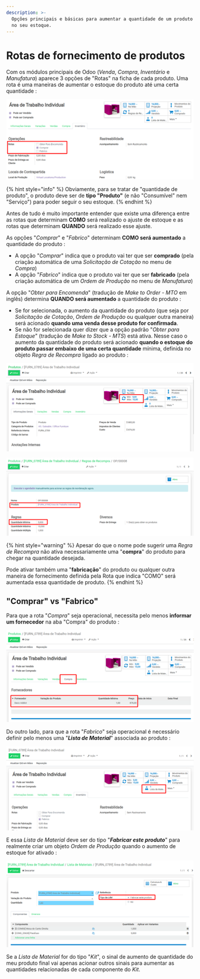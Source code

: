 ```yaml
---
description: >-
  Opções principais e básicas para aumentar a quantidade de um produto estocável
  no seu estoque.
---
```


# Rotas de fornecimento de produtos

Com os módulos principais de Odoo \(_Venda_, _Compra_, _Inventário_ e _Manufatura_\) aparece 3 opções de "Rotas" na ficha de cada produto. Uma rota é uma maneiras de aumentar o estoque do produto até uma certa quantidade :

![](../.gitbook/assets/image%20%28220%29.png)

{% hint style="info" %}
Obviamente, para se tratar de "quantidade de produto", o produto deve ser de **tipo "Produto"** \(e não "Consumível" nem "Serviço"\) para poder seguir o seu estoque.
{% endhint %}

Antes de tudo é muito importante entender que existe uma diferença entre as rotas que determinam **COMO** será realizado o ajuste de estoque e as rotas que determinam **QUANDO** será realizado esse ajuste.

As opções "_Comprar_" e "_Fabrico_" determinam **COMO será aumentado** a quantidade do produto :

* A opção "_Comprar_" indica que o produto vai ter que ser **comprado** \(pela criação automática de uma _Solicitação de Cotação_ no menu de _Compra_\)
*  A opção "_Fabrico_" indica que o produto vai ter que ser **fabricado** \(pela criação automática de um _Ordem de Produção_ no menu de _Manufatura_\)

A opção "_Obter para Encomenda_" \(tradução de _Make to Order - MTO_ em inglês\) determina **QUANDO será aumentado** a quantidade do produto :

* Se for selecionada, o aumento da quantidade do produto \(que seja por _Solicitação de Cotação_, _Ordem de Produção_ ou qualquer outra maneira\) será acionado **quando uma venda desse produto for confirmada**.
* Se não for selecionada quer dizer que a opção padrão "_Obter para Estoque_" \(tradução de _Make to Stock - MTS_\) está ativa. Nesse caso o aumento da quantidade do produto será acionado **quando o estoque do produto passar embaixo de uma certa quantidade** mínima, definida no objeto _Regra de Recompra_ ligado ao produto :

![](../.gitbook/assets/image%20%28219%29.png)

![](../.gitbook/assets/image%20%28218%29.png)

{% hint style="warning" %}
Apesar do que o nome pode sugerir uma _Regra de Recompra_ não ativa necessariamente uma "**compra**" do produto para chegar na quantidade desejada.

Pode ativar também uma "**fabricação**" do produto ou qualquer outra maneira de fornecimento definida pela Rota que indica "COMO" será aumentada essa quantidade de produto.
{% endhint %}

## "Comprar" vs "Fabrico"

Para que a rota "_Compra_" seja operacional, necessita pelo menos **informar um fornecedor** na aba "Compra" do produto :

![](../.gitbook/assets/image%20%28214%29.png)

Do outro lado, para que a rota "_Fabrico_" seja operacional é necessário definir pelo menos uma "_**Lista de Material**_" associada ao produto :

![](../.gitbook/assets/image%20%28213%29.png)

E essa _Lista de Material_ deve ser do tipo "_**Fabricar este produto**_" para realmente criar um objeto _Ordem de Produção_ quando o aumento de estoque for ativado :

![](../.gitbook/assets/image%20%28221%29.png)

Se a _Lista de Material_ for do tipo "_Kit_", o sinal de aumento de quantidade do meu produto final vai apenas acionar outros sinais para aumentar as quantidades relacionadas de cada componente do _Kit_.

